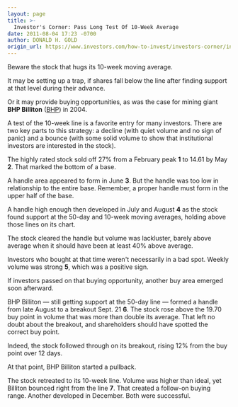 ```yaml
---
layout: page
title: >-
  Investor's Corner: Pass Long Test Of 10-Week Average
date: 2011-08-04 17:23 -0700
author: DONALD H. GOLD
origin_url: https://www.investors.com/how-to-invest/investors-corner/investors-corner-pass-long-test-of-10-week-average
---
```





Beware the stock that hugs its 10-week moving average.

  

It may be setting up a trap, if shares fall below the line after finding support at that level during their advance.

  

Or it may provide buying opportunities, as was the case for mining giant **BHP Billiton** ([BHP](https://research.investors.com/quote.aspx?symbol=BHP)) in 2004.

  

A test of the 10-week line is a favorite entry for many investors. There are two key parts to this strategy: a decline (with quiet volume and no sign of panic) and a bounce (with some solid volume to show that institutional investors are interested in the stock).

  

The highly rated stock sold off 27% from a February peak **1** to 14.61 by May **2**. That marked the bottom of a base.

  

A handle area appeared to form in June **3**. But the handle was too low in relationship to the entire base. Remember, a proper handle must form in the upper half of the base.

  

A handle high enough then developed in July and August **4** as the stock found support at the 50-day and 10-week moving averages, holding above those lines on its chart.

  

The stock cleared the handle but volume was lackluster, barely above average when it should have been at least 40% above average.

  

Investors who bought at that time weren't necessarily in a bad spot. Weekly volume was strong **5**, which was a positive sign.

  

If investors passed on that buying opportunity, another buy area emerged soon afterward.

  

BHP Billiton — still getting support at the 50-day line — formed a handle from late August to a breakout Sept. 21 **6**. The stock rose above the 19.70 buy point in volume that was more than double its average. That left no doubt about the breakout, and shareholders should have spotted the correct buy point.

  

Indeed, the stock followed through on its breakout, rising 12% from the buy point over 12 days.

  

At that point, BHP Billiton started a pullback.

  

The stock retreated to its 10-week line. Volume was higher than ideal, yet Billiton bounced right from the line **7**. That created a follow-on buying range. Another developed in December. Both were successful.





